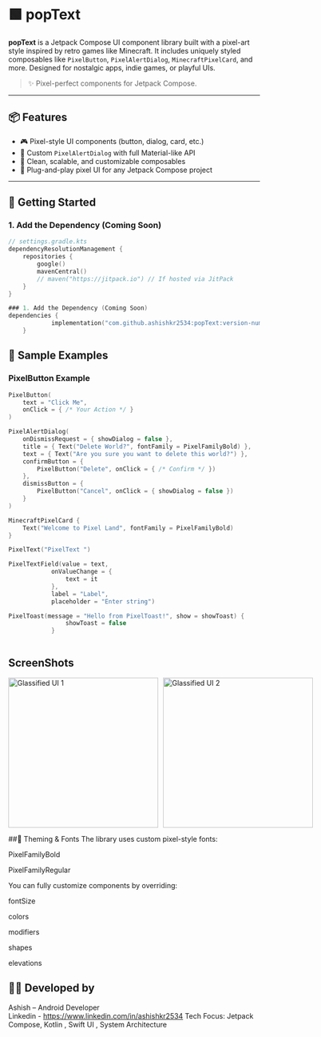 # 🟩 popText

**popText** is a Jetpack Compose UI component library built with a pixel-art style inspired by retro games like Minecraft. It includes uniquely styled composables like `PixelButton`, `PixelAlertDialog`, `MinecraftPixelCard`, and more. Designed for nostalgic apps, indie games, or playful UIs.

> ✨ Pixel-perfect components for Jetpack Compose.

---

## 📦 Features

- 🎮 Pixel-style UI components (button, dialog, card, etc.)
- 💬 Custom `PixelAlertDialog` with full Material-like API
- 📐 Clean, scalable, and customizable composables
- 🧩 Plug-and-play pixel UI for any Jetpack Compose project

---

## 🚀 Getting Started

### 1. Add the Dependency (Coming Soon)

```kotlin
// settings.gradle.kts
dependencyResolutionManagement {
    repositories {
        google()
        mavenCentral()
        // maven("https://jitpack.io") // If hosted via JitPack
    }
}

### 1. Add the Dependency (Coming Soon)
dependencies {
	        implementation("com.github.ashishkr2534:popText:version-number")
	}

```

## 🚀 Sample Examples

### PixelButton Example

```kotlin
PixelButton(
    text = "Click Me",
    onClick = { /* Your Action */ }
)

PixelAlertDialog(
    onDismissRequest = { showDialog = false },
    title = { Text("Delete World?", fontFamily = PixelFamilyBold) },
    text = { Text("Are you sure you want to delete this world?") },
    confirmButton = {
        PixelButton("Delete", onClick = { /* Confirm */ })
    },
    dismissButton = {
        PixelButton("Cancel", onClick = { showDialog = false })
    }
)

MinecraftPixelCard {
    Text("Welcome to Pixel Land", fontFamily = PixelFamilyBold)
}

PixelText("PixelText ")

PixelTextField(value = text,
            onValueChange = {
                text = it
            },
            label = "Label",
            placeholder = "Enter string")

PixelToast(message = "Hello from PixelToast!", show = showToast) {
                showToast = false
            }



```
## ScreenShots
<div style="display: flex; gap: 10px;">
  <img src="https://github.com/user-attachments/assets/99b884c4-efe6-4f6d-92ce-dfa51127ab9a" alt="Glassified UI 1" width="300"/>
  <img src="https://github.com/user-attachments/assets/4e6087ff-3979-4332-9603-eaf6d99c3c47" alt="Glassified UI 2" width="300"/>
    
</div>


##🎨 Theming & Fonts
The library uses custom pixel-style fonts:

PixelFamilyBold

PixelFamilyRegular

You can fully customize components by overriding:

fontSize

colors

modifiers

shapes

elevations


## 👨‍💻 Developed by
Ashish – Android Developer  
Linkedin - https://www.linkedin.com/in/ashishkr2534
Tech Focus: Jetpack Compose, Kotlin , Swift UI , System Architecture
